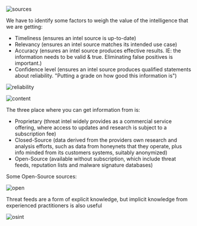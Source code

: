 ![sources](sources.png)

We have to identify some factors to weigh the value of the intelligence that we are getting:

* Timeliness (ensures an intel source is up-to-date)
* Relevancy (ensures an intel source matches its intended use case)
* Accuracy (ensures an intel source produces effective results. IE: the information needs to be valid & true. Eliminating false positives is important.)
* Confidence level (ensures an intel source produces qualified statements about reliability. "Putting a grade on how good this information is")

![reliability](reliability.png)

![content](content.png)

The three place where you can get information from is:

* Proprietary (threat intel widely provides as a commercial service offering, where access to updates and research is subject to a subscription fee)
* Closed-Source (data derived from the providers own research and analysis efforts, such as data from honeynets that they operate, plus info minded from its customers systems, suitably anonymized)
* Open-Source (available without subscription, which include threat feeds, reputation lists and malware signature databases)

Some Open-Source sources:

![open](open.png)

Threat feeds are a form of explicit knowledge, but implicit knowledge from experienced practitioners is also useful

![osint](osint.png)